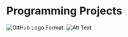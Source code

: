 # Programming Projects

![GitHub Logo](https://github.com/A2andil/Projects/blob/master/Graphics/Digits/0.png)
Format: ![Alt Text](url)
